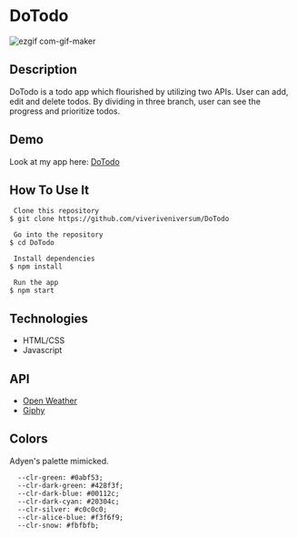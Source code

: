 # DoTodo

![ezgif com-gif-maker](https://user-images.githubusercontent.com/74452204/155301437-fba655be-26b9-41ad-b780-7bd0f595770b.gif)
## Description
DoTodo is a todo app which flourished by utilizing two APIs. User can add, edit and delete todos. By dividing in three branch, user can see the progress and prioritize todos.

## Demo
Look at my app here: 	[DoTodo](https://viveriveniversum.github.io/DoTodo/)

## How To Use It
```
 Clone this repository
$ git clone https://github.com/viveriveniversum/DoTodo

 Go into the repository
$ cd DoTodo

 Install dependencies
$ npm install

 Run the app
$ npm start
```
## Technologies

- HTML/CSS
- Javascript

## API

- [Open Weather](https://openweathermap.org/api)  
- [Giphy](https://developers.giphy.com/)  

## Colors

Adyen's palette mimicked.
```
  --clr-green: #0abf53;
  --clr-dark-green: #428f3f;
  --clr-dark-blue: #00112c;
  --clr-dark-cyan: #20304c;
  --clr-silver: #c0c0c0;
  --clr-alice-blue: #f3f6f9;
  --clr-snow: #fbfbfb;
  ```
